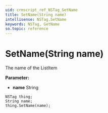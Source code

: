 ```yaml
---
uid: crmscript_ref_NSTag_SetName
title: SetName(String name)
intellisense: NSTag.SetName
keywords: NSTag, GetName
so.topic: reference
---
```


# SetName(String name)

The name of the ListItem

**Parameter:** 
* **name** String

```crmscript
NSTag thing;
String name;
thing.SetName(name);
```

